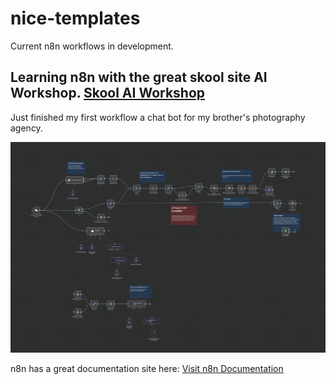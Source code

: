 # nice-templates
Current n8n workflows in development.

## Learning n8n with the great skool site AI Workshop. [Skool AI Workshop](https://skool.com/aiworkshop)
Just finished my first workflow a chat bot for my brother's photography agency.


![Workflow Overview](media/chatToTwilio.png)


n8n has a great documentation site here: [Visit n8n Documentation](https://n8n.io/docs)

